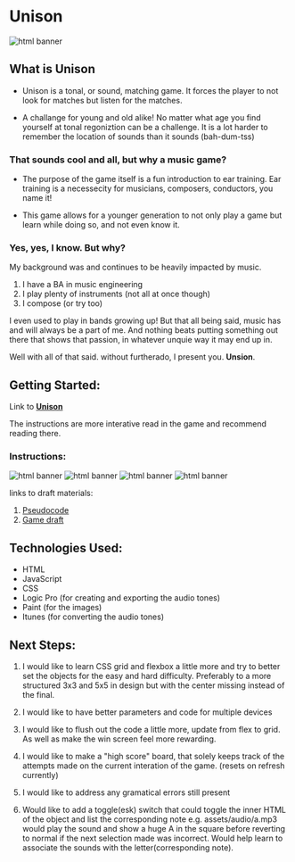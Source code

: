 # Unison

![html banner](assets/photos/shotOfBoard.png)

## What is Unison

* Unison is a tonal, or sound, matching game. It forces the player to not look for matches but listen for the matches. 

* A challange for young and old alike! No matter what age you find yourself at tonal regoniztion can be a challenge. It is a lot harder to remember the location of sounds than it sounds (bah-dum-tss)

### That sounds cool and all, but why a music game?

* The purpose of the game itself is a fun introduction to ear training. Ear training is a necessecity for musicians, composers, conductors, you name it! 

* This game allows for a younger generation to not only play a game but learn while doing so, and not even know it.

### Yes, yes, I know. But why?

My background was and continues to be heavily impacted by music. 
1. I have a BA in music engineering
2. I play plenty of instruments (not all at once though)
3. I compose (or try too)

I even used to play in bands growing up! But that all being said, music has and will always be a part of me. And nothing beats putting something out there that shows that passion, in whatever unquie way it may end up in. 

Well with all of that said. without furtherado, I present you. **Unsion**.

## Getting Started: 

Link to **[Unison](https://sleeper9235.github.io/unison-concentration-game/)**

The instructions are more interative read in the game and recommend reading there.

### Instructions: 

![html banner](assets/photos/instructionPageOne.png) 
![html banner](assets/photos/instructionPageTwo.png)
![html banner](assets/photos/instructionPageThree.png)
![html banner](assets/photos/instructionPageFour.png)

links to draft materials:
1. [Pseudocode](assets/documents/Pseudocode.docx)
2. [Game draft](assets/documents/Game_proposal.docx)

## Technologies Used:

* HTML 
* JavaScript
* CSS
* Logic Pro (for creating and exporting the audio tones)
* Paint (for the images)
* Itunes (for converting the audio tones)

## Next Steps:

1. I would like to learn CSS grid and flexbox a little more and try to better set the objects for the easy and hard difficulty. Preferably to a more structured 3x3 and 5x5 in design but with the center missing instead of the final.

2. I would like to have better parameters and code for multiple devices 

3. I would like to flush out the code a little more, update from flex to grid. As well as make the win screen feel more rewarding.

4. I would like to make a "high score" board, that solely keeps track of the attempts made on the current interation of the game. (resets on refresh currently)

5. I would like to address any gramatical errors still present

6. Would like to add a toggle(esk) switch that could toggle the inner HTML of the object and list the corresponding note e.g. assets/audio/a.mp3 would play the sound and show a huge A in the square before reverting to normal if the next selection made was incorrect. Would help learn to associate the sounds with the letter(corresponding note).
